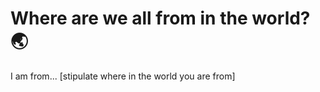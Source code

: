 # Where are we all from in the world? 🌏


I am from... [stipulate where in the world you are from]

